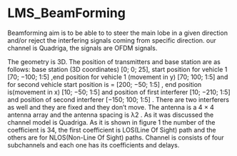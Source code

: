 # LMS_BeamForming
Beamforming aim is to be able to to steer the main lobe in a given direction and/or reject the interfering signals coming from specific direction. our channel is Quadriga, the signals are OFDM signals.

The geometry is 3D. The position of transmitters and base station are as follows: base station (3D coordinates) [0; 0; 25], start position for vehicle 1 [70; −100; 1:5] ,end position for vehicle 1 (movement in y) [70; 100; 1:5] and for second vehicle start position is = [200; −50; 1:5] , end position is(movement in x) [10; −50; 1:5] and position of first interferer [10; −210; 1:5] and position of second interferer [−150; 100; 1:5] . There are two interferers as well and they are fixed and they don’t move. The antenna is a 4 × 4 antenna array and the antenna spacing is λ2 . As it was discussed the channel model is Quadriga. As it is shown in figure 1 the number of the coefficient is 34, the first coefficient is LOS(Line Of Sight) path and the others are for NLOS(Non-Line Of Sight) paths. Channel is consists of four subchannels and each one has its coefficients and delays.
